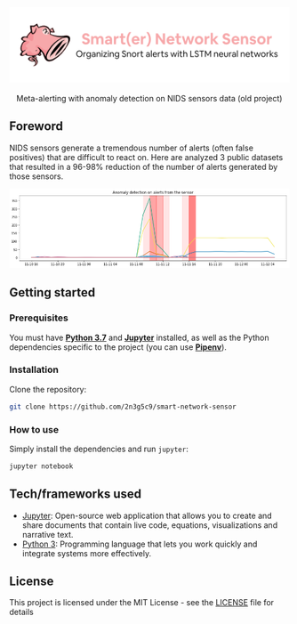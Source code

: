 <div align="center">
  <img width="512" src="https://raw.githubusercontent.com/2n3g5c9/smart-network-sensor/master/img/smart-network-sensor_banner.png" alt="smart-network-sensor">
</div>

<br />

<div align="center">Meta-alerting with anomaly detection on NIDS sensors data (old project)</div>

## Foreword

NIDS sensors generate a tremendous number of alerts (often false positives) that are difficult to react on. Here are analyzed 3 public datasets that resulted in a 96-98% reduction of the number of alerts generated by those sensors.

<div align="center">
  <img width="650" src="https://raw.githubusercontent.com/2n3g5c9/smart-network-sensor/master/img/smart-network-sensor_example.png" alt="smart-network-sensor example">
</div>

## Getting started

### Prerequisites

You must have **[Python 3.7](https://www.python.org/downloads/)** and **[Jupyter](https://jupyter.org/install)** installed, as well as the Python dependencies specific to the project (you can use **[Pipenv](https://github.com/pypa/pipenv)**).

### Installation

Clone the repository:

````bash
git clone https://github.com/2n3g5c9/smart-network-sensor
````

### How to use

Simply install the dependencies and run `jupyter`:

````bash
jupyter notebook
````

## Tech/frameworks used

- [Jupyter](https://jupyter.org/): Open-source web application that allows you to create and share documents that contain live code, equations, visualizations and narrative text.
- [Python 3](https://www.python.org/): Programming language that lets you work quickly and integrate systems more effectively.

## License

This project is licensed under the MIT License - see the [LICENSE](LICENSE) file for details
